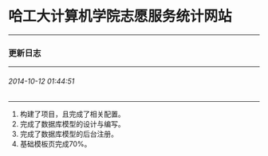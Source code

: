 # 哈工大计算机学院志愿服务统计网站

---------

### 更新日志

---------

###### 2014-10-12 01:44:51

---------
1. 构建了项目，且完成了相关配置。
1. 完成了数据库模型的设计与编写。
1. 完成了数据库模型的后台注册。
1. 基础模板页完成70%。
